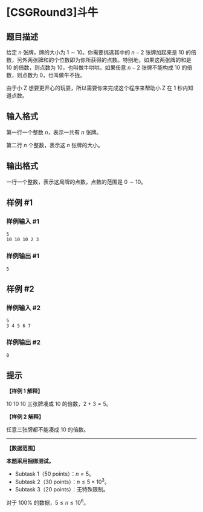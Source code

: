 # [CSGRound3]斗牛

## 题目描述

给定 $n$ 张牌，牌的大小为 $1 \sim 10$。你需要挑选其中的 $n-2$ 张牌加起来是 $10$ 的倍数，另外两张牌和的个位数即为你所获得的点数。特别地，如果这两张牌的和是 $10$ 的倍数，则点数为 $10$，也叫做牛哄哄。如果任意 $n-2$ 张牌不能构成 $10$ 的倍数，则点数为 $0$，也叫做牛不拢。

由于小 Z 想要更开心的玩耍，所以需要你来完成这个程序来帮助小 Z 在 $1$ 秒内知道点数。

## 输入格式

第一行一个整数 $n$，表示一共有 $n$ 张牌。

第二行 $n$ 个整数，表示这 $n$ 张牌的大小。

## 输出格式

一行一个整数，表示这局牌的点数，点数的范围是 $0 \sim 10$。

## 样例 #1

### 样例输入 #1
```
5
10 10 10 2 3
```

### 样例输出 #1

```
5
```

## 样例 #2

### 样例输入 #2
```
5
3 4 5 6 7
```

### 样例输出 #2

```
0
```

## 提示

**【样例 1 解释】**

$10$ $10$ $10$ 三张牌凑成 $10$ 的倍数，$2+3=5$。

**【样例 2 解释】**

任意三张牌都不能凑成 $10$ 的倍数。

---

**【数据范围】**

**本题采用捆绑测试。**

- Subtask 1（50 points）：$n = 5$。
- Subtask 2（30 points）：$n \le 5 \times 10^3$。
- Subtask 3（20 points）：无特殊限制。

对于 $100\%$ 的数据，$5 \le n \le 10^6$。


